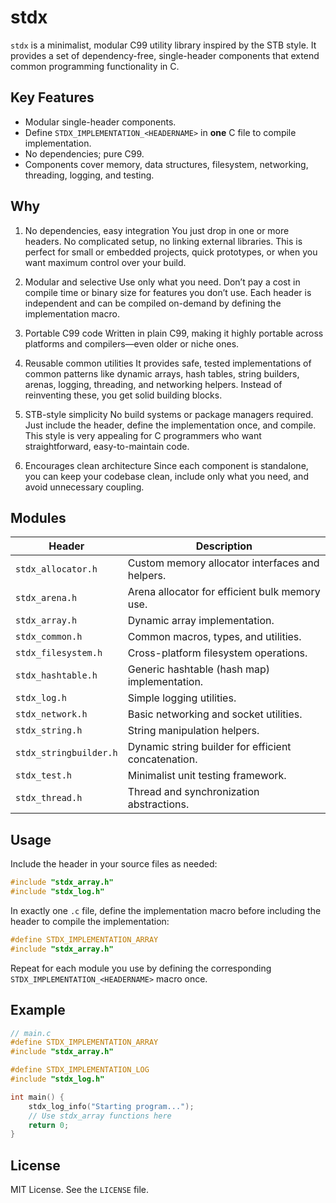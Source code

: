 # stdx

`stdx` is a minimalist, modular C99 utility library inspired by the STB style. It provides a set of dependency-free, single-header components that extend common programming functionality in C.

## Key Features

- Modular single-header components.
- Define `STDX_IMPLEMENTATION_<HEADERNAME>` in **one** C file to compile implementation.
- No dependencies; pure C99.
- Components cover memory, data structures, filesystem, networking, threading, logging, and testing.

## Why
1. No dependencies, easy integration
  You just drop in one or more headers. No complicated setup, no linking external libraries. This is perfect for small or embedded projects, quick prototypes, or when you want maximum control over your build.

2. Modular and selective
  Use only what you need. Don’t pay a cost in compile time or binary size for features you don’t use. Each header is independent and can be compiled on-demand by defining the implementation macro.

3. Portable C99 code
  Written in plain C99, making it highly portable across platforms and compilers—even older or niche ones.

4. Reusable common utilities
  It provides safe, tested implementations of common patterns like dynamic arrays, hash tables, string builders, arenas, logging, threading, and networking helpers. Instead of reinventing these, you get solid building blocks.

5. STB-style simplicity
  No build systems or package managers required. Just include the header, define the implementation once, and compile. This style is very appealing for C programmers who want straightforward, easy-to-maintain code.

6. Encourages clean architecture
  Since each component is standalone, you can keep your codebase clean, include only what you need, and avoid unnecessary coupling.


## Modules

| Header                  | Description                                       |
|-------------------------|-------------------------------------------------|
| `stdx_allocator.h`      | Custom memory allocator interfaces and helpers. |
| `stdx_arena.h`          | Arena allocator for efficient bulk memory use.  |
| `stdx_array.h`          | Dynamic array implementation.                    |
| `stdx_common.h`         | Common macros, types, and utilities.             |
| `stdx_filesystem.h`     | Cross-platform filesystem operations.           |
| `stdx_hashtable.h`      | Generic hashtable (hash map) implementation.    |
| `stdx_log.h`            | Simple logging utilities.                         |
| `stdx_network.h`        | Basic networking and socket utilities.           |
| `stdx_string.h`         | String manipulation helpers.                      |
| `stdx_stringbuilder.h`  | Dynamic string builder for efficient concatenation. |
| `stdx_test.h`           | Minimalist unit testing framework.                |
| `stdx_thread.h`         | Thread and synchronization abstractions.          |

## Usage

Include the header in your source files as needed:

```c
#include "stdx_array.h"
#include "stdx_log.h"
```

In exactly one `.c` file, define the implementation macro before including the header to compile the implementation:

```c
#define STDX_IMPLEMENTATION_ARRAY
#include "stdx_array.h"
```

Repeat for each module you use by defining the corresponding `STDX_IMPLEMENTATION_<HEADERNAME>` macro once.

## Example

```c
// main.c
#define STDX_IMPLEMENTATION_ARRAY
#include "stdx_array.h"

#define STDX_IMPLEMENTATION_LOG
#include "stdx_log.h"

int main() {
    stdx_log_info("Starting program...");
    // Use stdx_array functions here
    return 0;
}
```


## License

MIT License. See the `LICENSE` file.
